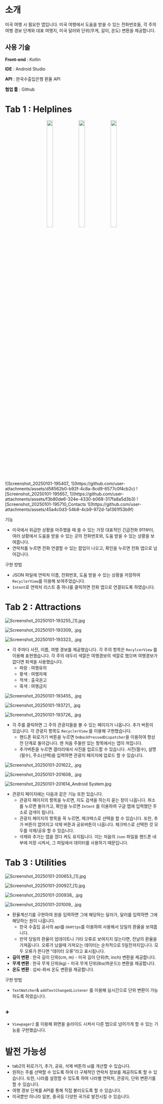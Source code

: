 # 소개

<aside>

미국 여행 시 필요한 앱입니다. 미국 여행에서 도움을 받을 수 있는 전화번호들, 각 주의 여행 경보 단계와 대표 여행지, 미국 달러와 단위(무게, 길이, 온도) 변환을 제공합니다.

</aside>

## 사용 기술

<aside>

**Front-end** : Kotlin

**IDE** : Android Studio

**API** : 한국수출입은행 환율 API

**협업 툴** : Github

</aside>

# Tab 1 : Helplines

<p align="center">
<img src="![Screenshot_20250101-195407_ 1](https://github.com/user-attachments/assets/d58562b0-b92f-4c8a-8cd9-6577c0f4cb2c)" width="20%" height="30%">
<img src="![Screenshot_20250101-195657_ 1](https://github.com/user-attachments/assets/f3b80de6-324e-4330-b068-317fa8a5d3b3)" width="20%" height="30%">
<img src="![Screenshot_20250101-195710_Contacts 1](https://github.com/user-attachments/assets/45a4c0d3-54b8-4cb9-972d-1a1361f53b9f)" width="20%" height="30%">
</p>
![Screenshot_20250101-195407_ 1](https://github.com/user-attachments/assets/d58562b0-b92f-4c8a-8cd9-6577c0f4cb2c)
![Screenshot_20250101-195657_ 1](https://github.com/user-attachments/assets/f3b80de6-324e-4330-b068-317fa8a5d3b3)
![Screenshot_20250101-195710_Contacts 1](https://github.com/user-attachments/assets/45a4c0d3-54b8-4cb9-972d-1a1361f53b9f)



기능

- 미국에서 위급한 상황을 마주했을 때 쓸 수 있는 가장 대표적인 긴급전화 911부터, 여러 상황에서 도움을 받을 수 있는 곳의 전화번호와, 도움 받을 수 있는 상황을 보여줍니다.
- 연락처를 누르면 전화 연결할 수 있는 팝업이 나오고, 확인을 누르면 전화 앱으로 넘어갑니다.

구현 방법

- JSON 파일에 연락처 이름, 전화번호, 도움 받을 수 있는 상황을 저장하여 `RecyclerView`를 이용해 보여주었습니다.
- `Intent`로 연락처 리스트 중 하나를 클릭하면 전화 앱으로 연결되도록 하였습니다.

# Tab 2 : Attractions

![Screenshot_20250101-193255_[1].jpg](https://prod-files-secure.s3.us-west-2.amazonaws.com/f6cb388f-3934-47d6-9928-26d2e10eb0fc/5abc288e-ed5d-4fab-b082-dbef02ad6f98/Screenshot_20250101-193255_1.jpg)

![Screenshot_20250101-193309_ .jpg](https://prod-files-secure.s3.us-west-2.amazonaws.com/f6cb388f-3934-47d6-9928-26d2e10eb0fc/b4de762c-3ce5-4a98-98c9-d3a1fe367289/Screenshot_20250101-193309__.jpg)

![Screenshot_20250101-193323_ .jpg](https://prod-files-secure.s3.us-west-2.amazonaws.com/f6cb388f-3934-47d6-9928-26d2e10eb0fc/3e2fd86c-168b-4e4c-8edb-d459eac44be0/Screenshot_20250101-193323__.jpg)

- 각 주마다 사진, 이름, 여행 경보를 제공했습니다. 각 주의 항목은 `RecylcerView` 를 이용해 표현했습니다. 각 주의 테두리 색깔은 여행경보의 색깔로 했으며 여행경보가 없다면 회색을 사용했습니다.
    - 파랑 : 여행유의
    - 황색 : 여행자제
    - 적색 : 출국권고
    - 흑색 : 여행금지

![Screenshot_20250101-193455_ .jpg](https://prod-files-secure.s3.us-west-2.amazonaws.com/f6cb388f-3934-47d6-9928-26d2e10eb0fc/1f3b8c48-3d57-4714-b602-d9aa290aa7cd/Screenshot_20250101-193455__.jpg)

![Screenshot_20250101-193721_ .jpg](https://prod-files-secure.s3.us-west-2.amazonaws.com/f6cb388f-3934-47d6-9928-26d2e10eb0fc/f248fe78-e0e1-4167-b593-2ceb06fa5a9e/Screenshot_20250101-193721__.jpg)

![Screenshot_20250101-193726_ .jpg](https://prod-files-secure.s3.us-west-2.amazonaws.com/f6cb388f-3934-47d6-9928-26d2e10eb0fc/9e0c32a6-f2de-4e36-9d26-c53a7135ff11/Screenshot_20250101-193726__.jpg)

- 각 주를 클릭하면 그 주의 관광지들을 볼 수 있는 페이지가 나옵니다. 추가 버튼이 있습니다. 각 관광지 항목도 `RecyclerView` 를 이용해 구현했습니다.
    - 핸드폰 뒤로가기 버튼을 누르면 `OnBackPressedDispatcher`을 이용하여 항상 전 단계로 돌아갑니다. 맨 처음 주들만 있는 항목에서는 앱이 꺼집니다.
    - 추가버튼을 누르면 갤러리에서 사진을 업로드할 수 있습니다. 사진(필수), 설명(필수), 주소(선택)을 입력하면 관광지 페이지에 업로드 할 수 있습니다.

![Screenshot_20250101-201622_ .jpg](https://prod-files-secure.s3.us-west-2.amazonaws.com/f6cb388f-3934-47d6-9928-26d2e10eb0fc/8b5bdaf9-da4f-40e1-bcaa-e910f39378c5/Screenshot_20250101-201622__.jpg)

![Screenshot_20250101-201608_ .jpg](https://prod-files-secure.s3.us-west-2.amazonaws.com/f6cb388f-3934-47d6-9928-26d2e10eb0fc/4ac999e7-ed92-4252-8329-2fe099c2b609/Screenshot_20250101-201608__.jpg)

![Screenshot_20250101-201614_Android System.jpg](https://prod-files-secure.s3.us-west-2.amazonaws.com/f6cb388f-3934-47d6-9928-26d2e10eb0fc/2c1c88f6-39ff-4dfd-88f6-6988b5e2a4f6/Screenshot_20250101-201614_Android_System.jpg)

- 관광지 페이지에는 다음과 같은 기능 또한 있습니다.
    - 관광지 페이지의 항목을 누르면, 지도 검색을 하는지 묻는 창이 나옵니다. 취소를 누르면 돌아가고, 확인을 누르면 `Intent` 를 이용하여 구글 맵에 입력했던 주소로 검색이 됩니다.
    - 관광지 페이지의 항목을 꾹 누르면, 체크박스로 선택을 할 수 있습니다. 또한, 추가 버튼이 없어지고 삭제 버튼과 공유버튼이 나옵니다. 체크박스로 선택한 것 모두를 삭제/공유 할 수 있습니다.
    - 삭제와 추가는 앱을 껐다 켜도 유지됩니다. 이는 처음의  `Json` 파일을 핸드폰 내부에 저장 시켜서, 그 파일에서 데이터를 사용하기 때문입니다.

# Tab 3 : Utilities

![Screenshot_20250101-200653_[1].jpg](https://prod-files-secure.s3.us-west-2.amazonaws.com/f6cb388f-3934-47d6-9928-26d2e10eb0fc/7dac0e09-cccd-4565-aed2-17bd9cdd1824/Screenshot_20250101-200653_1.jpg)

![Screenshot_20250101-200927_[1].jpg](https://prod-files-secure.s3.us-west-2.amazonaws.com/f6cb388f-3934-47d6-9928-26d2e10eb0fc/2df37cb6-9864-4191-9e5c-acdcba885d6c/Screenshot_20250101-200927_1.jpg)

![Screenshot_20250101-200938_ .jpg](https://prod-files-secure.s3.us-west-2.amazonaws.com/f6cb388f-3934-47d6-9928-26d2e10eb0fc/8cedc645-b2f6-43a7-962f-8b490005ae43/Screenshot_20250101-200938__.jpg)

![Screenshot_20250101-201009_ .jpg](https://prod-files-secure.s3.us-west-2.amazonaws.com/f6cb388f-3934-47d6-9928-26d2e10eb0fc/3632a272-2240-4f90-9614-bcec124e036b/Screenshot_20250101-201009__.jpg)

- 환율계산기를 구현하여 원을 입력하면 그에 해당하는 달러가, 달러를 입력하면 그에 해당하는 원이 나옵니다.
    - 한국 수출입 공사의 api를 `OkHttps`를 이용하여 사용해서 당일의 환율을 보여줍니다.
    - 만약 당일의 환율이 업데이트나 기타 오류로 보여지지 않는다면, 전날의 환율을 가져옵니다. 오류가 났을때 가져오는 데이터는 순차적으로 5일전까지입니다. 모두 오류가 뜬다면 “데이터 오류”라고 표시됩니다.
- **길이 변환** : 한국 길이 단위(cm, m) - 미국 길이 단위(ft, inch) 변환을 제공합니다.
- **무게 변환** : 한국 무게 단위(kg) - 미국 무게 단위(lbs(파운드)) 변환을 제공합니다.
- **온도 변환** : 섭씨-화씨 온도 변환을 제공합니다.

구현 방법

- `TextWatcher`& `addTextChangedListener` 를 이용해 실시간으로 단위 변환이 가능하도록 하였습니다.

## +

- `Viewpager2` 를 이용해 화면을 슬라이드 시켜서 다른 탭으로 넘어가게 할 수 있는 기능을 구현했습니다.

# 발전 가능성

- tab2의 뒤로가기, 추가, 공유, 삭제 버튼의 ui를 개선할 수 있습니다.
- 원하는 주를 선택할 수 있도록 하여 더 구체적인 연락처 정보를 제공하도록 할 수 있습니다. 또한, 나라를 설정할 수 있도록 하여 나라별 연락처, 관광지, 단위 변환기를 할 수 있습니다.
- 여행 경보 단계를 API를 통해 직접 불러오도록 할 수 있습니다.
- 미국뿐만 아니라 일본, 중국등 다양한 국가로 발전시킬 수 있습니다.
